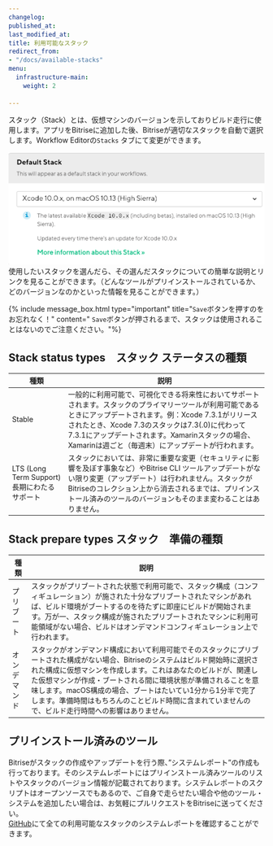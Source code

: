 ```yaml
---
changelog:
published_at:
last_modified_at:
title: 利用可能なスタック
redirect_from:
- "/docs/available-stacks"
menu:
  infrastructure-main:
    weight: 2

---
```

スタック（Stack）とは、仮想マシンのバージョンを示しておりビルド走行に使用します。アプリをBitriseに追加した後、Bitriseが適切なスタックを自動で選択します。Workflow Editorの`Stacks` タブにて変更ができます。

![](/img/stack-selector.png)  
使用したいスタックを選んだら、その選んだスタックについての簡単な説明とリンクを見ることができます。（どんなツールがプリインストールされているか、どのバージョンなのかといった情報を見ることができます。）

{% include message_box.html type="important" title="`Save`ボタンを押すのをお忘れなく！" content=" `Save`ボタンが押されるまで、スタックは使用されることはないのでご注意ください。"%}

## Stack status types　スタック ステータスの種類

| 種類 | 説明 |
| --- | --- |
| Stable | 一般的に利用可能で、可視化できる将来性においてサポートされます。スタックのプライマリーツールが利用可能であるときにアップデートされます。例：Xcode 7.3.1がリリースされたとき、Xcode 7.3のスタックは7.3(.0)に代わって7.3.1にアップデートされます。Xamarinスタックの場合、Xamarinは週ごと（毎週末）にアップデートが行われます。 |
| LTS (Long Term Support) 長期にわたるサポート | スタックにおいては、非常に重要な変更（セキュリティに影響を及ぼす事象など）やBitrise CLI ツールアップデートがない限り変更（アップデート）は行われません。スタックがBitriseのコレクション上から消去されるまでは、プリインストール済みのツールのバージョンもそのまま変わることはありません。 |

## Stack prepare types スタック　準備の種類

| 種類 | 説明 |
| --- | --- |
| プリブート | スタックがプリブートされた状態で利用可能で、スタック構成（コンフィギュレーション）が施された十分なプリブートされたマシンがあれば、ビルド環境がブートするのを待たずに即座にビルドが開始されます。万が一、スタック構成が施されたプリブートされたマシンに利用可能領域がない場合、ビルドはオンデマンドコンフィギュレーション上で行われます。 |
| オンデマンド | スタックがオンデマンド構成において利用可能でそのスタックにプリブートされた構成がない場合、Bitriseのシステムはビルド開始時に選択された構成に仮想マシンを作成します。これはあなたのビルドが、関連した仮想マシンが作成・ブートされる間に環境状態が準備されることを意味します。macOS構成の場合、ブートはたいてい1分から1分半で完了します。準備時間はもちろんのことビルド時間に含まれていませんので、ビルド走行時間への影響はありません。 |

## プリインストール済みのツール

Bitriseがスタックの作成やアップデートを行う際、”システムレポート”の作成も行っております。そのシステムレポートにはプリインストール済みツールのリストやスタックのバージョン情報が記載されております。システムレポートのスクリプトはオープンソースでもあるので、ご自身で走らせたい場合や他のツール・システムを追加したい場合は、お気軽にプルリクエストをBitriseに送ってください。  
[GitHub](https://github.com/bitrise-io/bitrise.io/tree/master/system_reports)にて全ての利用可能なスタックのシステムレポートを確認することができます。